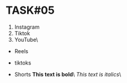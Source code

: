 # TASK#05
1. Instagram
2. Tiktok
3. YouTube\

- Reels
* tiktoks
+ Shorts
**This text is bold**\ *This text is italics*\
